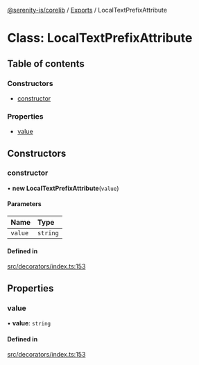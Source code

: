 [@serenity-is/corelib](../README.md) / [Exports](../modules.md) / LocalTextPrefixAttribute

# Class: LocalTextPrefixAttribute

## Table of contents

### Constructors

- [constructor](LocalTextPrefixAttribute.md#constructor)

### Properties

- [value](LocalTextPrefixAttribute.md#value)

## Constructors

### constructor

• **new LocalTextPrefixAttribute**(`value`)

#### Parameters

| Name | Type |
| :------ | :------ |
| `value` | `string` |

#### Defined in

[src/decorators/index.ts:153](https://github.com/serenity-is/serenity/blob/master/packages/corelib/src/decorators/index.ts#L153)

## Properties

### value

• **value**: `string`

#### Defined in

[src/decorators/index.ts:153](https://github.com/serenity-is/serenity/blob/master/packages/corelib/src/decorators/index.ts#L153)
